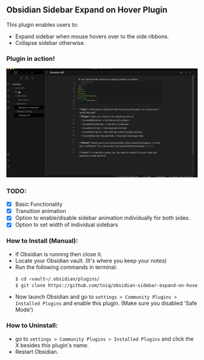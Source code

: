 ## Obsidian Sidebar Expand on Hover Plugin

This plugin enables users to:

- Expand sidebar when mouse hovers over to the side ribbons.
- Collapse sidebar otherwise.

### Plugin in action!

![Plugin in Action: Auto expand of sidebar when hovering on ribbon](./demo.gif)

### TODO:

- [x] Basic Functionality
- [x] Transition animation
- [x] Option to enable/disable sidebar animation individually for both sides.
- [x] Option to set width of individual sidebars

### How to Install (Manual):

- If Obsidian is running then close it.
- Locate your Obsidian vault. (It's where you keep your notes)
- Run the following commands in terminal:
  ```bash
  $ cd <vault>/.obsidian/plugins/
  $ git clone https://github.com/toiq/obsidian-sidebar-expand-on-hover
  ```
- Now launch Obsidian and go to `settings > Community Plugins > Installed Plugins` and enable this plugin. (Make sure you disabled 'Safe Mode')

### How to Uninstall:

- go to `settings > Community Plugins > Installed Plugins` and click the X besides this plugin's name.
- Restart Obsidian.
